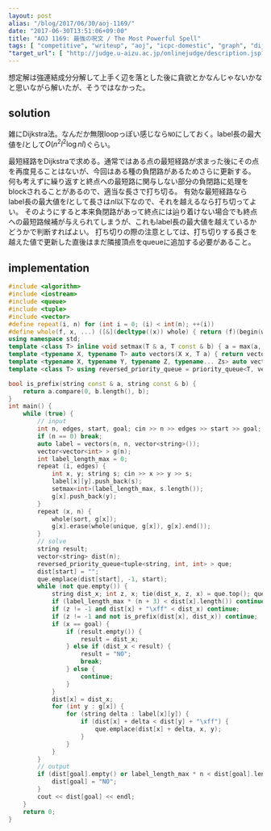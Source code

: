 ```yaml
---
layout: post
alias: "/blog/2017/06/30/aoj-1169/"
date: "2017-06-30T13:51:06+09:00"
title: "AOJ 1169: 最強の呪文 / The Most Powerful Spell"
tags: [ "competitive", "writeup", "aoj", "icpc-domestic", "graph", "dijkstra" ]
"target_url": [ "http://judge.u-aizu.ac.jp/onlinejudge/description.jsp?id=1169" ]
---
```


想定解は強連結成分分解して上手く辺を落とした後に貪欲とかなんじゃないかなと思いながら解いたが、そうではなかった。

## solution

雑にDijkstra法。なんだか無限loopっぽい感じなら`NO`にしておく。label長の最大値を$l$として$O(n^2 l^2 \log n l)$ぐらい。

最短経路をDijkstraで求める。通常ではある点の最短経路が求まった後にその点を再度見ることはないが、今回はある種の負閉路があるためさらに更新する。
何も考えずに繰り返すと終点への最短路に関与しない部分の負閉路に処理をblockされることがあるので、適当な長さで打ち切る。
有効な最短経路ならlabel長の最大値を$l$として長さは$nl$以下なので、それを越えるなら打ち切ってよい。
そのようにすると本来負閉路があって終点には辿り着けない場合でも終点への最短路候補が与えられてしまうが、これもlabel長の最大値を越えているかどうかで判断すればよい。
打ち切りの際の注意としては、打ち切りする長さを越えた値で更新した直後はまだ隣接頂点をqueueに追加する必要があること。

## implementation

``` c++
#include <algorithm>
#include <iostream>
#include <queue>
#include <tuple>
#include <vector>
#define repeat(i, n) for (int i = 0; (i) < int(n); ++(i))
#define whole(f, x, ...) ([&](decltype((x)) whole) { return (f)(begin(whole), end(whole), ## __VA_ARGS__); })(x)
using namespace std;
template <class T> inline void setmax(T & a, T const & b) { a = max(a, b); }
template <typename X, typename T> auto vectors(X x, T a) { return vector<T>(x, a); }
template <typename X, typename Y, typename Z, typename... Zs> auto vectors(X x, Y y, Z z, Zs... zs) { auto cont = vectors(y, z, zs...); return vector<decltype(cont)>(x, cont); }
template <class T> using reversed_priority_queue = priority_queue<T, vector<T>, greater<T> >;

bool is_prefix(string const & a, string const & b) {
    return a.compare(0, b.length(), b);
}
int main() {
    while (true) {
        // input
        int n, edges, start, goal; cin >> n >> edges >> start >> goal;
        if (n == 0) break;
        auto label = vectors(n, n, vector<string>());
        vector<vector<int> > g(n);
        int label_length_max = 0;
        repeat (i, edges) {
            int x, y; string s; cin >> x >> y >> s;
            label[x][y].push_back(s);
            setmax<int>(label_length_max, s.length());
            g[x].push_back(y);
        }
        repeat (x, n) {
            whole(sort, g[x]);
            g[x].erase(whole(unique, g[x]), g[x].end());
        }
        // solve
        string result;
        vector<string> dist(n);
        reversed_priority_queue<tuple<string, int, int> > que;
        dist[start] = "";
        que.emplace(dist[start], -1, start);
        while (not que.empty()) {
            string dist_x; int z, x; tie(dist_x, z, x) = que.top(); que.pop();
            if (label_length_max * (n + 3) < dist[x].length()) continue;
            if (z != -1 and dist[x] + "\xff" < dist_x) continue;
            if (z != -1 and not is_prefix(dist[x], dist_x)) continue;
            if (x == goal) {
                if (result.empty()) {
                    result = dist_x;
                } else if (dist_x < result) {
                    result = "NO";
                    break;
                } else {
                    continue;
                }
            }
            dist[x] = dist_x;
            for (int y : g[x]) {
                for (string delta : label[x][y]) {
                    if (dist[x] + delta < dist[y] + "\xff") {
                        que.emplace(dist[x] + delta, x, y);
                    }
                }
            }
        }
        // output
        if (dist[goal].empty() or label_length_max * n < dist[goal].length()) {
            dist[goal] = "NO";
        }
        cout << dist[goal] << endl;
    }
    return 0;
}
```
